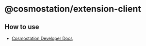 # @cosmostation/extension-client

## How to use

- [Cosmostation Developer Docs](https://docs.cosmostation.io/docs/Developer%20Guide/Cosmostation%20Extension/installation)
